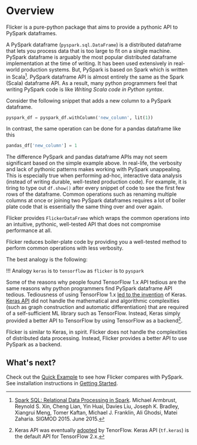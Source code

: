 # Overview
Flicker is a pure-python package that aims to provide a pythonic API to
PySpark dataframes.

A PySpark dataframe (`pyspark.sql.DataFrame`) is a distributed dataframe that
lets you process data that is too large to fit on a single machine. PySpark
dataframe is arguably the most popular distributed dataframe implementation
at the time of writing. It has been used extensively in real-world production
systems. But, PySpark is based on Spark which is written in Scala[^1].
PySpark dataframe API is almost entirely the same as the Spark (Scala)
dataframe API. As a result, many python programmers feel that writing
PySpark code is like  _Writing Scala code in Python syntax_.

Consider the following snippet that adds a new column to a PySpark dataframe.
```python
pyspark_df = pyspark_df.withColumn('new_column', lit(1))
```
In contrast, the same operation can be done for a pandas dataframe like this
```python
pandas_df['new_column'] = 1
```

The difference PySpark and pandas dataframe APIs may not seem significant
based on the simple example above. In real-life, the verbosity and lack of
pythonic patterns makes working with PySpark unappealing. This is especially
true when performing ad-hoc, interactive data analysis (instead of writing
durable, well-tested production code). For example, it is tiring to type out
`df.show()` after every snippet of code to see the first few rows of the
dataframe. Common operations such as renaming multiple columns at once or
joining two PySpark dataframes requires a lot of boiler plate code that is
essentially the same thing over and over again.

Flicker provides `FlickerDataFrame` which wraps the common operations into
an intuitive, pythonic, well-tested API that does not compromise
performance at all.
<!-- [FIXME: see design notes, pyspark vs flicker tutorial] -->
Flicker reduces boiler-plate code by providing you a well-tested method
to perform common operations with less verbosity.

The best analogy is the following:

!!! Analogy
    `keras` is to `tensorflow` as `flicker` is to `pyspark`

Some of the reasons why people found TensorFlow 1.x API tedious are the same
reasons why python programmers find PySpark dataframe API tedious.
Tediousness of using TensorFlow 1.x
[led to the invention](https://blog.keras.io/author/francois-chollet.html)
of Keras.
[Keras API](https://keras.io/why_keras/)
did not handle the mathematical and algorithmic complexities
(such as graph construction and automatic differentiation) that are required
of a self-sufficient ML library such as TensorFlow. Instead, Keras simply
provided a better API to TensorFlow by using TensorFlow as a backend[^2].

Flicker is similar to Keras, in spirit. Flicker does not handle the
complexities of distributed data processing. Instead, Flicker provides a
better API to use PySpark as a backend.

## What's next?
Check out the [Quick Example](quick-example.md) to see how Flicker compares
with PySpark. See installation instructions in
[Getting Started](getting-started/installation/).

[^1]: [Spark SQL: Relational Data Processing in Spark](http://people.csail.mit.edu/matei/papers/2015/sigmod_spark_sql.pdf). Michael Armbrust, Reynold S. Xin, Cheng Lian, Yin Huai, Davies Liu, Joseph K. Bradley, Xiangrui Meng, Tomer Kaftan, Michael J. Franklin, Ali Ghodsi, Matei Zaharia. SIGMOD 2015. June 2015.
[^2]: Keras API was eventually [adopted](https://github.com/keras-team/keras/issues/5050) by TenorFlow. Keras API (`tf.keras`) is the default API for TensorFlow 2.x.
